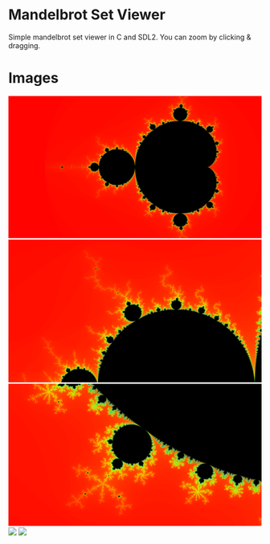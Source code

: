 # Mandelbrot Set Viewer

Simple mandelbrot set viewer in C and SDL2. You can zoom by clicking & dragging.

# Images

![](out/out_1616119648.png)
![](out/out_1616119671.png)
![](out/out_1616120195.png)
![](out/out_1616201650.png)
![](out/out_1616201699.png)
